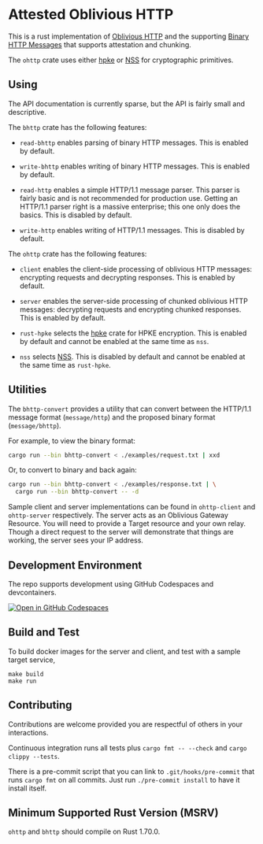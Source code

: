 # Attested Oblivious HTTP

This is a rust implementation of [Oblivious
HTTP](https://www.ietf.org/archive/id/draft-ohai-chunked-ohttp-01.html)
and the supporting [Binary HTTP
Messages](https://www.rfc-editor.org/rfc/rfc9292.html) that supports attestation and chunking. 

The `ohttp` crate uses either [hpke](https://github.com/rozbb/rust-hpke) or
[NSS](https://firefox-source-docs.mozilla.org/security/nss/index.html) for
cryptographic primitives.


## Using

The API documentation is currently sparse, but the API is fairly small and
descriptive.

The `bhttp` crate has the following features:

- `read-bhttp` enables parsing of binary HTTP messages.  This is enabled by
  default.

- `write-bhttp` enables writing of binary HTTP messages.  This is enabled by
  default.

- `read-http` enables a simple HTTP/1.1 message parser.  This parser is fairly
  basic and is not recommended for production use.  Getting an HTTP/1.1 parser
  right is a massive enterprise; this one only does the basics.  This is
  disabled by default.

- `write-http` enables writing of HTTP/1.1 messages.  This is disabled by
  default.

The `ohttp` crate has the following features:

- `client` enables the client-side processing of oblivious HTTP messages:
  encrypting requests and decrypting responses.  This is enabled by default.

- `server` enables the server-side processing of chunked oblivious HTTP messages:
  decrypting requests and encrypting chunked responses.  This is enabled by default.

- `rust-hpke` selects the [hpke](https://github.com/rozbb/rust-hpke) crate for
  HPKE encryption.  This is enabled by default and cannot be enabled at the same
  time as `nss`.

- `nss` selects
  [NSS](https://firefox-source-docs.mozilla.org/security/nss/index.html).  This is
  disabled by default and cannot be enabled at the same time as `rust-hpke`.


## Utilities

The `bhttp-convert` provides a utility that can convert between the HTTP/1.1
message format (`message/http`) and the proposed binary format
(`message/bhttp`).

For example, to view the binary format:

```sh
cargo run --bin bhttp-convert < ./examples/request.txt | xxd
```

Or, to convert to binary and back again:

```sh
cargo run --bin bhttp-convert < ./examples/response.txt | \
  cargo run --bin bhttp-convert -- -d
```

Sample client and server implementations can be found in `ohttp-client` and
`ohttp-server` respectively. The server acts as an Oblivious Gateway
Resource. You will need to provide a Target resource and your own relay.
Though a direct request to the server will demonstrate that things are working,
the server sees your IP address.

## Development Environment

The repo supports development using GitHub Codespaces and devcontainers. 

[![Open in GitHub Codespaces](https://github.com/codespaces/badge.svg)](https://github.com/codespaces/new?hide_repo_select=true&ref=main&repo=707634300&skip_quickstart=true&machine=premiumLinux&geo=EuropeWest)

## Build and Test

To build docker images for the server and client, and test with a sample target service,
```
make build
make run
```

## Contributing

Contributions are welcome provided you are respectful of others in your
interactions.

Continuous integration runs all tests plus `cargo fmt -- --check` and `cargo
clippy --tests`.

There is a pre-commit script that you can link to `.git/hooks/pre-commit` that
runs `cargo fmt` on all commits.  Just run `./pre-commit install` to have it
install itself.

## Minimum Supported Rust Version (MSRV)

`ohttp` and `bhttp` should compile on Rust 1.70.0.
